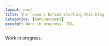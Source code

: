 ```yaml
---
layout: post
title: The reasons behind starting this blog
categories: [Announcement]
excerpt: Work in progress. TBA.
---
```


Work in progress.